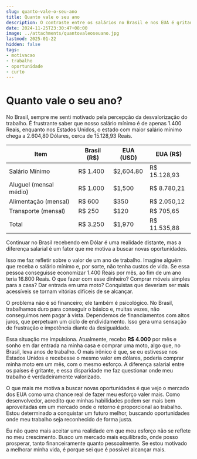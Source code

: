 ```yaml
---
slug: quanto-vale-o-seu-ano
title: Quanto vale o seu ano
description: O contraste entre os salários no Brasil e nos EUA é gritante. Receber o salário mínimo no Brasil não é suficiente para conquistar objetivos simples, como dar entrada em uma moto ou em uma casa. Isso reflete não só uma realidade financeira difícil, mas também um desgaste psicológico constante. Esse texto fala sobre como essa desigualdade motiva a busca por novas oportunidades.
date: 2024-11-25T23:30:47+08:00
image: ../attachments/quantovaleoseuano.jpg
lastmod: 2025-01-22
hidden: false
tags:
- motivacao
- trabalho
- oportunidade
- curto
---
```


# Quanto vale o seu ano?

No Brasil, sempre me senti motivado pela percepção da desvalorização do trabalho. É frustrante saber que nosso salário mínimo é de apenas 1.400 Reais, enquanto nos Estados Unidos, o estado com maior salário mínimo chega a 2.604,80 Dólares, cerca de 15.128,93 Reais.

| Item                   | Brasil (R$) | EUA (USD)   | EUA (R$)      |
|------------------------|-------------|-------------|---------------|
| Salário Mínimo         | R$ 1.400    | $2,604.80   | R$ 15.128,93  |
| Aluguel (mensal médio) | R$ 1.000    | $1,500      | R$ 8.780,21   |
| Alimentação (mensal)   | R$ 600      | $350        | R$ 2.050,12   |
| Transporte (mensal)    | R$ 250      | $120        | R$ 705,65     |
| Total                  | R$ 3.250    | $1,970      | R$ 11.535,88  |

Continuar no Brasil recebendo em Dólar é uma realidade distante, mas a diferença salarial é um fator que me motiva a buscar novas oportunidades.

Isso me faz refletir sobre o valor de um ano de trabalho. Imagine alguém que receba o salário mínimo e, por sorte, não tenha custos de vida. Se essa pessoa conseguisse economizar 1.400 Reais por mês, ao fim de um ano teria 16.800 Reais. O que fazer com esse dinheiro? Comprar móveis simples para a casa? Dar entrada em uma moto? Conquistas que deveriam ser mais acessíveis se tornam vitórias difíceis de se alcançar.

O problema não é só financeiro; ele também é psicológico. No Brasil, trabalhamos duro para conseguir o básico e, muitas vezes, não conseguimos nem pagar à vista. Dependemos de financiamentos com altos juros, que perpetuam um ciclo de endividamento. Isso gera uma sensação de frustração e impotência diante da desigualdade.

Essa situação me impulsiona. Atualmente, recebo **R$ 4.000** por mês e sonho em dar entrada na minha casa e comprar uma moto, algo que, no Brasil, leva anos de trabalho. O mais irônico é que, se eu estivesse nos Estados Unidos e recebesse o mesmo valor em dólares, poderia comprar minha moto em um mês, com o mesmo esforço. A diferença salarial entre os países é gritante, e essa disparidade me faz questionar onde meu trabalho é verdadeiramente valorizado.

O que mais me motiva a buscar novas oportunidades é que vejo o mercado dos EUA como uma chance real de fazer meu esforço valer mais. Como desenvolvedor, acredito que minhas habilidades podem ser mais bem aproveitadas em um mercado onde o retorno é proporcional ao trabalho. Estou determinado a conquistar um futuro melhor, buscando oportunidades onde meu trabalho seja reconhecido de forma justa.

Eu não quero mais aceitar uma realidade em que meu esforço não se reflete no meu crescimento. Busco um mercado mais equilibrado, onde posso prosperar, tanto financeiramente quanto pessoalmente. Se estou motivado a melhorar minha vida, é porque sei que é possível alcançar mais.